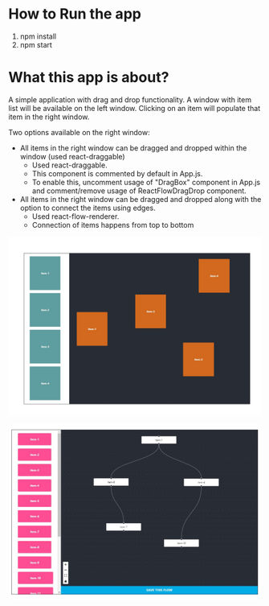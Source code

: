 # How to Run the app
1. npm install
2. npm start

# What this app is about?
A simple application with drag and drop functionality.
A window with item list will be available on the left window.
Clicking on an item will populate that item in the right window.

Two options available on the right window:
* All items in the right window can be dragged and dropped within the window (used react-draggable)
    * Used react-draggable.
    * This component is commented by default in App.js.
    * To enable this, uncomment usage of "DragBox" component in App.js and comment/remove usage of ReactFlowDragDrop component.
* All items in the right window can be dragged and dropped along with the option to connect the items using edges.
    * Used react-flow-renderer.
    * Connection of items happens from top to bottom

![alt text](https://github.com/AshishAgarwal2101/draggable-app/blob/master/public/sample.JPG?raw=true)

![alt text](https://github.com/AshishAgarwal2101/draggable-app/blob/master/public/sample-1.JPG?raw=true)
